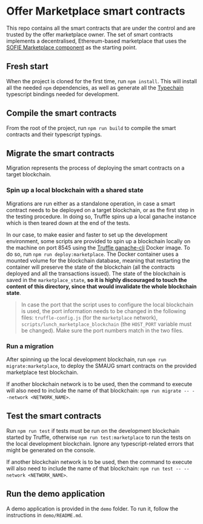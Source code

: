 # Offer Marketplace smart contracts

This repo contains all the smart contracts that are under the control and are trusted by the offer marketplace owner. The set of smart contracts implements a decentralised, Ethereum-based marketplace that uses the [SOFIE Marketplace component](https://github.com/SOFIE-project/Marketplace) as the starting point.

## Fresh start

When the project is cloned for the first time, run `npm install`. This will install all the needed `npm` dependencies, as well as generate all the [Typechain](https://github.com/ethereum-ts/TypeChain) typescript bindings needed for development.

## Compile the smart contracts

From the root of the project, run `npm run build` to compile the smart contracts and their typescript typings.

## Migrate the smart contracts

Migration represents the process of deploying the smart contracts on a target blockchain.

### Spin up a local blockchain with a shared state

Migrations are run either as a standalone operation, in case a smart contract needs to be deployed on a target blockchain, or as the first step in the testing procedure. In doing so, Truffle spins up a local ganache instance which is then teared down at the end of the tests.

In our case, to make easier and faster to set up the development environment, some scripts are provided to spin up a blockchain locally on the machine on port 8545 using the [Truffle ganache-cli](https://hub.docker.com/r/trufflesuite/ganache-cli/) Docker image. To do so, run `npm run deploy:marketplace`. The Docker container uses a mounted volume for the blockchain database, meaning that restarting the container will preserve the state of the blockchain (all the contracts deployed and all the transactions issued). The state of the blockchain is saved in the `marketplace_state`, **so it is highly discouraged to touch the content of this directory, since that would invalidate the whole blockchain state**.

> In case the port that the script uses to configure the local blockchain is used, the port information needs to be changed in the following files: `truffle-config.js` (for the `marketplace` network), `scripts/lunch_marketplace_blockchain` (the `HOST_PORT` variable must be changed). Make sure the port numbers match in the two files.

### Run a migration

After spinning up the local development blockchain, run `npm run migrate:marketplace`, to deploy the SMAUG smart contracts on the provided marketplace test blockchain. 

If another blockchain network is to be used, then the command to execute will also need to include the name of that blockchain: `npm run migrate -- --network <NETWORK_NAME>`.

## Test the smart contracts

Run `npm run test` if tests must be run on the development blockchain started by Truffle, otherwise `npm run test:marketplace` to run the tests on the local development blockchain. Ignore any typescript-related errors that might be generated on the console.

If another blockchain network is to be used, then the command to execute will also need to include the name of that blockchain: `npm run test -- --network <NETWORK_NAME>`.

## Run the demo application

A demo application is provided in the `demo` folder. To run it, follow the instructions in `demo/README.md`.